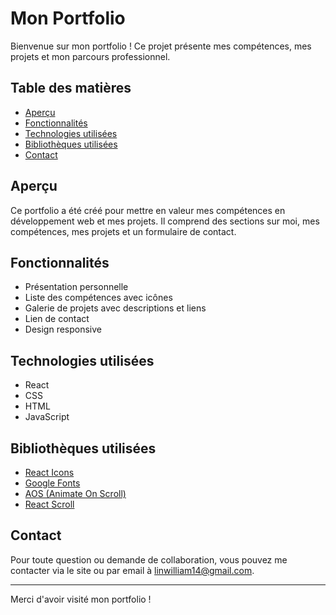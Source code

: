 # Mon Portfolio

Bienvenue sur mon portfolio ! Ce projet présente mes compétences, mes projets et mon parcours professionnel.

## Table des matières

- [Aperçu](#aperçu)
- [Fonctionnalités](#fonctionnalités)
- [Technologies utilisées](#technologies-utilisées)
- [Bibliothèques utilisées](#bibliothèques-utilisées)
- [Contact](#contact)

## Aperçu

Ce portfolio a été créé pour mettre en valeur mes compétences en développement web et mes projets. Il comprend des sections sur moi, mes compétences, mes projets et un formulaire de contact.

## Fonctionnalités

- Présentation personnelle
- Liste des compétences avec icônes
- Galerie de projets avec descriptions et liens
- Lien de contact
- Design responsive

## Technologies utilisées

- React
- CSS
- HTML
- JavaScript

## Bibliothèques utilisées

- [React Icons](https://react-icons.github.io/react-icons/)
- [Google Fonts](https://fonts.google.com/)
- [AOS (Animate On Scroll)](https://michalsnik.github.io/aos/)
- [React Scroll](https://github.com/fisshy/react-scroll)

## Contact

Pour toute question ou demande de collaboration, vous pouvez me contacter via le site ou par email à [linwilliam14@gmail.com](mailto:linwilliam14@gmail.com).

---

Merci d'avoir visité mon portfolio !